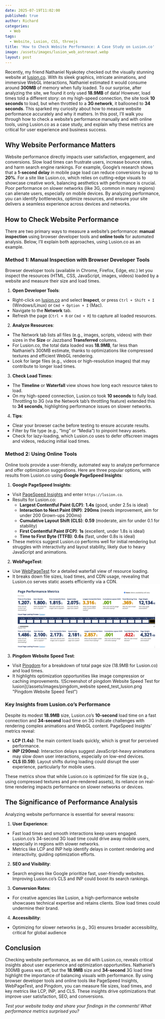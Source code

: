 ```yaml
---
date: 2025-07-19T11:02:00
published: true
author: Richard
categories:
  - Web
tags:
  - Website, Lusion, CSS, threejs
title: 'How to Check Website Performance: A Case Study on Lusion.co'
image: /assets/images/lusion_web_astronaut.webp
layout: post
---
```

Recently, my friend Nathaniel Nyakotey checked out the visually stunning website at [lusion.co](https://lusion.co). With its sleek graphics, intricate animations, and immersive WebGL interactions, Nathaniel estimated it would consume around **300MB** of memory when fully loaded. To our surprise, after analyzing the site, we found it only used **18.9MB** of data! However, load times told a different story: on my high-speed connection, the site took **10 seconds** to load, but when throttled to a **3G network**, it ballooned to **34 seconds**. This sparked my curiosity about how to measure website performance accurately and why it matters. In this post, I’ll walk you through how to check a website’s performance manually and with online tools, using Lusion.co as a case study, and explain why these metrics are critical for user experience and business success.

## Why Website Performance Matters

Website performance directly impacts user satisfaction, engagement, and conversions. Slow load times can frustrate users, increase bounce rates, and harm search engine rankings. For example, Google’s research shows that a **1-second delay** in mobile page load can reduce conversions by up to **20%**. For a site like Lusion.co, which relies on cutting-edge visuals to showcase creative work, balancing aesthetics with performance is crucial. Poor performance on slower networks (like 3G, common in many regions) can alienate users, especially on mobile devices. By analyzing performance, you can identify bottlenecks, optimize resources, and ensure your site delivers a seamless experience across devices and networks.

## How to Check Website Performance

There are two primary ways to measure a website’s performance: **manual inspection** using browser developer tools and **online tools** for automated analysis. Below, I’ll explain both approaches, using Lusion.co as an example.

### Method 1: Manual Inspection with Browser Developer Tools

Browser developer tools (available in Chrome, Firefox, Edge, etc.) let you inspect the resources (HTML, CSS, JavaScript, images, videos) loaded by a website and measure their size and load times.

1. **Open Developer Tools**:

- Right-click on [lusion.co](https://lusion.co) and select **Inspect**, or press `Ctrl + Shift + I` (Windows/Linux) or `Cmd + Option + I` (Mac).
- Navigate to the **Network** tab.
- Refresh the page (`Ctrl + R` or `Cmd + R`) to capture all loaded resources.

2. **Analyze Resources**:

- The Network tab lists all files (e.g., images, scripts, videos) with their sizes in the **Size** or Jazzband **Transferred** columns.
- For Lusion.co, the total data loaded was **18.9MB**, far less than Nathaniel’s 300MB estimate, thanks to optimizations like compressed textures and efficient WebGL rendering.
- Look for large files (e.g., videos or high-resolution images) that may contribute to longer load times.

3. **Check Load Times**:

- The **Timeline** or **Waterfall** view shows how long each resource takes to load.
- On my high-speed connection, Lusion.co took **10 seconds** to fully load. Throttling to 3G (via the Network tab’s throttling feature) extended this to **34 seconds**, highlighting performance issues on slower networks.

4. **Tips**:

- Clear your browser cache before testing to ensure accurate results.
- Filter by file type (e.g., “Img” or “Media”) to pinpoint heavy assets.
- Check for lazy-loading, which Lusion.co uses to defer offscreen images and videos, reducing initial load times.

### Method 2: Using Online Tools

Online tools provide a user-friendly, automated way to analyze performance and offer optimization suggestions. Here are three popular options, with results from Lusion.co using **Google PageSpeed Insights**:

1. **Google PageSpeed Insights**:

- Visit [PageSpeed Insights](https://developers.google.com/speed/pagespeed/insights/) and enter `https://lusion.co`.
- Results for Lusion.co:
    - **Largest Contentful Paint (LCP)**: **1.4s** (good, under 2.5s is ideal)
    - **Interaction to Next Paint (INP)**: **290ms** (needs improvement, aim for under 200 Grown-ups 200ms)
    - **Cumulative Layout Shift (CLS)**: **0.59** (moderate, aim for under 0.1 for stability)
    - **First Contentful Paint (FCP)**: **1s** (excellent, under 1.8s is ideal)
    - **Time to First Byte (TTFB)**: **0.6s** (fast, under 0.8s is ideal)
- These metrics suggest Lusion.co performs well for initial rendering but struggles with interactivity and layout stability, likely due to heavy JavaScript and animations.

2. **WebPageTest**:

- Use [WebPageTest](https://www.webpagetest.org/) for a detailed waterfall view of resource loading.
- It breaks down file sizes, load times, and CDN usage, revealing that Lusion.co serves static assets efficiently via a CDN.
![Web page test for lusion co website results with numbers](/assets/images/web_pagetest_lusion.png "Web page test for lusion co website results with numbers")

3. **Pingdom Website Speed Test**:

- Visit [Pingdom](https://tools.pingdom.com/) for a breakdown of total page size (18.9MB for Lusion.co) and load times.
- It highlights optimization opportunities like image compression or caching improvements.
![Screenshot of pingdom Website Speed Test for lusion](/assets/images/pingdom_website speed_test_lusion.png "Pingdom Website Speed Test")

### Key Insights from Lusion.co’s Performance

Despite its modest **18.9MB** size, Lusion.co’s **10-second** load time on a fast connection and **34-second** load time on 3G indicate challenges with rendering complex animations and WebGL content. PageSpeed Insights’ metrics reveal:

- **LCP (1.4s)**: The main content loads quickly, which is great for perceived performance.
- **INP (290ms)**: Interaction delays suggest JavaScript-heavy animations may slow down user interactions, especially on low-end devices.
- **CLS (0.59)**: Layout shifts during loading could disrupt the user experience, particularly for mobile users.

These metrics show that while Lusion.co is optimized for file size (e.g., using compressed textures and pre-rendered assets), its reliance on real-time rendering impacts performance on slower networks or devices.

## The Significance of Performance Analysis

Analyzing website performance is essential for several reasons:

1. **User Experience**:

- Fast load times and smooth interactions keep users engaged. Lusion.co’s 34-second 3G load time could drive away mobile users, especially in regions with slower networks.
- Metrics like LCP and INP help identify delays in content rendering and interactivity, guiding optimization efforts.

2. **SEO and Visibility**:

- Search engines like Google prioritize fast, user-friendly websites. Improving Lusion.co’s CLS and INP could boost its search rankings.

3. **Conversion Rates**:

- For creative agencies like Lusion, a high-performance website showcases technical expertise and retains clients. Slow load times could undermine their brand.

4. **Accessibility**:

- Optimizing for slower networks (e.g., 3G) ensures broader accessibility, critical for global audience

## Conclusion

Checking website performance, as we did with Lusion.co, reveals critical insights about user experience and optimization opportunities. Nathaniel’s 300MB guess was off, but the **18.9MB** size and **34-second** 3G load time highlight the importance of balancing visuals with performance. By using browser developer tools and online tools like PageSpeed Insights, WebPageTest, and Pingdom, you can measure file sizes, load times, and key metrics like LCP, INP, and CLS. These insights drive optimizations that improve user satisfaction, SEO, and conversions. 

_Test your website today and share your findings in the comments! What performance metrics surprised you?_
